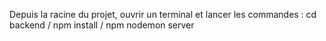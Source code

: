 Depuis la racine du projet, ouvrir un terminal et lancer les commandes : 
cd backend /
npm install /
npm nodemon server
